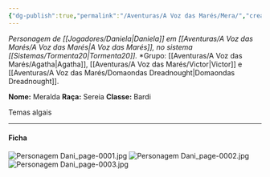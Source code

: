 ```yaml
---
{"dg-publish":true,"permalink":"/Aventuras/A Voz das Marés/Mera/","created":"2025-10-13T17:42:11.018-03:00"}
---
```


*Personagem de [[Jogadores/Daniela\|Daniela]] em [[Aventuras/A Voz das Marés/A Voz das Marés\|A Voz das Marés]], no sistema [[Sistemas/Tormenta20\|Tormenta20]].*
*Grupo:  [[Aventuras/A Voz das Marés/Agatha\|Agatha]], [[Aventuras/A Voz das Marés/Victor\|Victor]] e [[Aventuras/A Voz das Marés/Domaondas Dreadnought\|Domaondas Dreadnought]].

**Nome:** Meralda
**Raça:** Sereia
**Classe:** Bardi

Temas algais

---
#### Ficha
![Personagem Dani_page-0001.jpg](/img/user/Aventuras/A%20Voz%20das%20Mar%C3%A9s/Personagem%20Dani_page-0001.jpg)
![Personagem Dani_page-0002.jpg](/img/user/Aventuras/A%20Voz%20das%20Mar%C3%A9s/Personagem%20Dani_page-0002.jpg)
![Personagem Dani_page-0003.jpg](/img/user/Aventuras/A%20Voz%20das%20Mar%C3%A9s/Personagem%20Dani_page-0003.jpg)
